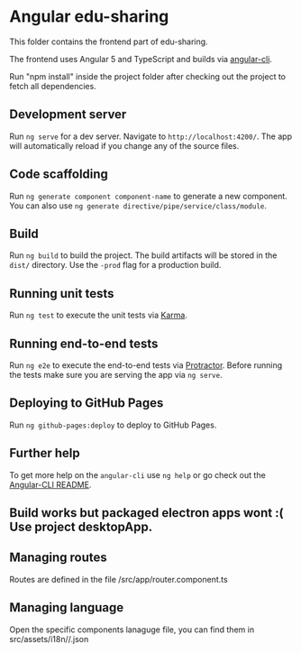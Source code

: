 # Angular edu-sharing

This folder contains the frontend part of edu-sharing.

The frontend uses Angular 5 and TypeScript and builds via [angular-cli](https://github.com/angular/angular-cli).

Run "npm install" inside the project folder after checking out the project to fetch all dependencies.

## Development server
Run `ng serve` for a dev server. Navigate to `http://localhost:4200/`. The app will automatically reload if you change any of the source files.

## Code scaffolding

Run `ng generate component component-name` to generate a new component. You can also use `ng generate directive/pipe/service/class/module`.

## Build

Run `ng build` to build the project. The build artifacts will be stored in the `dist/` directory. Use the `-prod` flag for a production build.

## Running unit tests

Run `ng test` to execute the unit tests via [Karma](https://karma-runner.github.io).

## Running end-to-end tests

Run `ng e2e` to execute the end-to-end tests via [Protractor](http://www.protractortest.org/).
Before running the tests make sure you are serving the app via `ng serve`.

## Deploying to GitHub Pages

Run `ng github-pages:deploy` to deploy to GitHub Pages.

## Further help

To get more help on the `angular-cli` use `ng help` or go check out the [Angular-CLI README](https://github.com/angular/angular-cli/blob/master/README.md).

## Build works but packaged electron apps wont :( Use project desktopApp.

## Managing routes
Routes are defined in the file /src/app/router.component.ts

## Managing language
Open the specific components lanaguge file, you can find them in src/assets/i18n/<component>/<language>.json 
